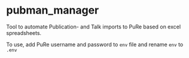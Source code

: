 # pubman_manager

Tool to automate Publication- and Talk imports to PuRe based on excel spreadsheets.

To use, add PuRe username and password to `env` file and rename `env` to `.env`